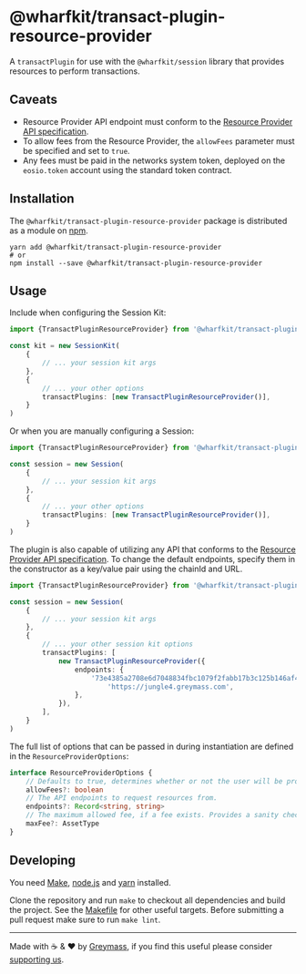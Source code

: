 # @wharfkit/transact-plugin-resource-provider

A `transactPlugin` for use with the `@wharfkit/session` library that provides resources to perform transactions.

## Caveats

-   Resource Provider API endpoint must conform to the [Resource Provider API specification](https://wharfkit.com/docs/utilities/resource-provider-spec).
-   To allow fees from the Resource Provider, the `allowFees` parameter must be specified and set to `true`.
-   Any fees must be paid in the networks system token, deployed on the `eosio.token` account using the standard token contract.

## Installation

The `@wharfkit/transact-plugin-resource-provider` package is distributed as a module on [npm](https://www.npmjs.com/package/@wharfkit/transact-plugin-resource-provider).

```
yarn add @wharfkit/transact-plugin-resource-provider
# or
npm install --save @wharfkit/transact-plugin-resource-provider
```

## Usage

Include when configuring the Session Kit:

```ts
import {TransactPluginResourceProvider} from '@wharfkit/transact-plugin-resource-provider'

const kit = new SessionKit(
    {
        // ... your session kit args
    },
    {
        // ... your other options
        transactPlugins: [new TransactPluginResourceProvider()],
    }
)
```

Or when you are manually configuring a Session:

```ts
import {TransactPluginResourceProvider} from '@wharfkit/transact-plugin-resource-provider'

const session = new Session(
    {
        // ... your session kit args
    },
    {
        // ... your other options
        transactPlugins: [new TransactPluginResourceProvider()],
    }
)
```

The plugin is also capable of utilizing any API that conforms to the [Resource Provider API specification](https://wharfkit.com/docs/utilities/resource-provider-spec). To change the default endpoints, specify them in the constructor as a key/value pair using the chainId and URL.

```ts
import {TransactPluginResourceProvider} from '@wharfkit/transact-plugin-resource-provider'

const session = new Session(
    {
        // ... your session kit args
    },
    {
        // ... your other session kit options
        transactPlugins: [
            new TransactPluginResourceProvider({
                endpoints: {
                    '73e4385a2708e6d7048834fbc1079f2fabb17b3c125b146af438971e90716c4d':
                        'https://jungle4.greymass.com',
                },
            }),
        ],
    }
)
```

The full list of options that can be passed in during instantiation are defined in the `ResourceProviderOptions`:

```ts
interface ResourceProviderOptions {
    // Defaults to true, determines whether or not the user will be prompted with fees.
    allowFees?: boolean
    // The API endpoints to request resources from.
    endpoints?: Record<string, string>
    // The maximum allowed fee, if a fee exists. Provides a sanity check against the API.
    maxFee?: AssetType
}
```

## Developing

You need [Make](https://www.gnu.org/software/make/), [node.js](https://nodejs.org/en/) and [yarn](https://classic.yarnpkg.com/en/docs/install) installed.

Clone the repository and run `make` to checkout all dependencies and build the project. See the [Makefile](./Makefile) for other useful targets. Before submitting a pull request make sure to run `make lint`.

---

Made with ☕️ & ❤️ by [Greymass](https://greymass.com), if you find this useful please consider [supporting us](https://greymass.com/support-us).
